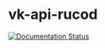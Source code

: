 # vk-api-rucod
[![Documentation Status](https://readthedocs.org/projects/vk-api-rucod/badge/?version=latest)](https://vk-api-rucod.readthedocs.io/en/latest/?badge=latest)
